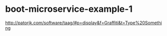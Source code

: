 # boot-microservice-example-1

http://patorjk.com/software/taag/#p=display&f=Graffiti&t=Type%20Something